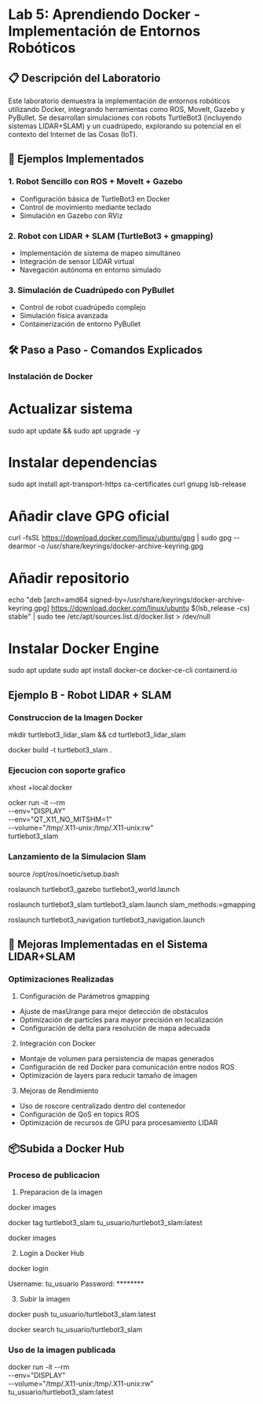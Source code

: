 # Lab 5: Aprendiendo Docker - Implementación de Entornos Robóticos

## 📋 Descripción del Laboratorio
Este laboratorio demuestra la implementación de entornos robóticos utilizando Docker, integrando herramientas como ROS, MoveIt, Gazebo y PyBullet. Se desarrollan simulaciones con robots TurtleBot3 (incluyendo sistemas LIDAR+SLAM) y un cuadrúpedo, explorando su potencial en el contexto del Internet de las Cosas (IoT).

## 🚀 Ejemplos Implementados

### 1. Robot Sencillo con ROS + MoveIt + Gazebo
- Configuración básica de TurtleBot3 en Docker
- Control de movimiento mediante teclado
- Simulación en Gazebo con RViz

### 2. Robot con LIDAR + SLAM (TurtleBot3 + gmapping)
- Implementación de sistema de mapeo simultáneo
- Integración de sensor LIDAR virtual
- Navegación autónoma en entorno simulado

### 3. Simulación de Cuadrúpedo con PyBullet
- Control de robot cuadrúpedo complejo
- Simulación física avanzada
- Containerización de entorno PyBullet

## 🛠️ Paso a Paso - Comandos Explicados

### Instalación de Docker
# Actualizar sistema
sudo apt update && sudo apt upgrade -y

# Instalar dependencias
sudo apt install apt-transport-https ca-certificates curl gnupg lsb-release

# Añadir clave GPG oficial
curl -fsSL https://download.docker.com/linux/ubuntu/gpg | sudo gpg --dearmor -o /usr/share/keyrings/docker-archive-keyring.gpg

# Añadir repositorio
echo "deb [arch=amd64 signed-by=/usr/share/keyrings/docker-archive-keyring.gpg] https://download.docker.com/linux/ubuntu $(lsb_release -cs) stable" | sudo tee /etc/apt/sources.list.d/docker.list > /dev/null

# Instalar Docker Engine
sudo apt update
sudo apt install docker-ce docker-ce-cli containerd.io

## Ejemplo B - Robot LIDAR + SLAM 

### Construccion de la Imagen Docker

mkdir turtlebot3_lidar_slam && cd turtlebot3_lidar_slam

docker build -t turtlebot3_slam .

### Ejecucion con soporte grafico

xhost +local:docker

ocker run -it --rm \
    --env="DISPLAY" \
    --env="QT_X11_NO_MITSHM=1" \
    --volume="/tmp/.X11-unix:/tmp/.X11-unix:rw" \
    turtlebot3_slam

### Lanzamiento de la Simulacion Slam

source /opt/ros/noetic/setup.bash

roslaunch turtlebot3_gazebo turtlebot3_world.launch

roslaunch turtlebot3_slam turtlebot3_slam.launch slam_methods:=gmapping

roslaunch turtlebot3_navigation turtlebot3_navigation.launch

## 🔧 Mejoras Implementadas en el Sistema LIDAR+SLAM

### Optimizaciones Realizadas

1. Configuración de Parámetros gmapping

- Ajuste de maxUrange para mejor detección de obstáculos
- Optimización de particles para mayor precisión en localización
- Configuración de delta para resolución de mapa adecuada

2. Integración con Docker

- Montaje de volumen para persistencia de mapas generados
- Configuración de red Docker para comunicación entre nodos ROS
- Optimización de layers para reducir tamaño de imagen

3. Mejoras de Rendimiento

- Uso de roscore centralizado dentro del contenedor
- Configuración de QoS en topics ROS
- Optimización de recursos de GPU para procesamiento LIDAR

## 📦Subida a Docker Hub

### Proceso de publicacion

1. Preparacion de la imagen

docker images

docker tag turtlebot3_slam tu_usuario/turtlebot3_slam:latest

docker images

2. Login a Docker Hub

docker login

Username: tu_usuario
Password: ********

3. Subir la imagen

docker push tu_usuario/turtlebot3_slam:latest

docker search tu_usuario/turtlebot3_slam

### Uso de la imagen publicada

docker run -it --rm \
    --env="DISPLAY" \
    --volume="/tmp/.X11-unix:/tmp/.X11-unix:rw" \
    tu_usuario/turtlebot3_slam:latest
